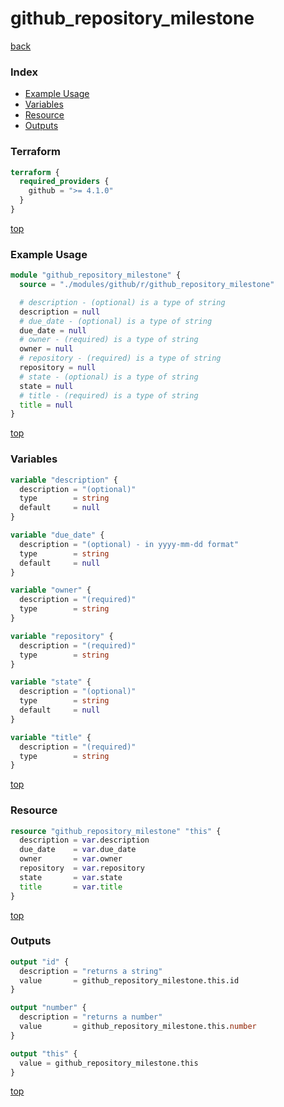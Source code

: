 # github_repository_milestone

[back](../github.md)

### Index

- [Example Usage](#example-usage)
- [Variables](#variables)
- [Resource](#resource)
- [Outputs](#outputs)

### Terraform

```terraform
terraform {
  required_providers {
    github = ">= 4.1.0"
  }
}
```

[top](#index)

### Example Usage

```terraform
module "github_repository_milestone" {
  source = "./modules/github/r/github_repository_milestone"

  # description - (optional) is a type of string
  description = null
  # due_date - (optional) is a type of string
  due_date = null
  # owner - (required) is a type of string
  owner = null
  # repository - (required) is a type of string
  repository = null
  # state - (optional) is a type of string
  state = null
  # title - (required) is a type of string
  title = null
}
```

[top](#index)

### Variables

```terraform
variable "description" {
  description = "(optional)"
  type        = string
  default     = null
}

variable "due_date" {
  description = "(optional) - in yyyy-mm-dd format"
  type        = string
  default     = null
}

variable "owner" {
  description = "(required)"
  type        = string
}

variable "repository" {
  description = "(required)"
  type        = string
}

variable "state" {
  description = "(optional)"
  type        = string
  default     = null
}

variable "title" {
  description = "(required)"
  type        = string
}
```

[top](#index)

### Resource

```terraform
resource "github_repository_milestone" "this" {
  description = var.description
  due_date    = var.due_date
  owner       = var.owner
  repository  = var.repository
  state       = var.state
  title       = var.title
}
```

[top](#index)

### Outputs

```terraform
output "id" {
  description = "returns a string"
  value       = github_repository_milestone.this.id
}

output "number" {
  description = "returns a number"
  value       = github_repository_milestone.this.number
}

output "this" {
  value = github_repository_milestone.this
}
```

[top](#index)